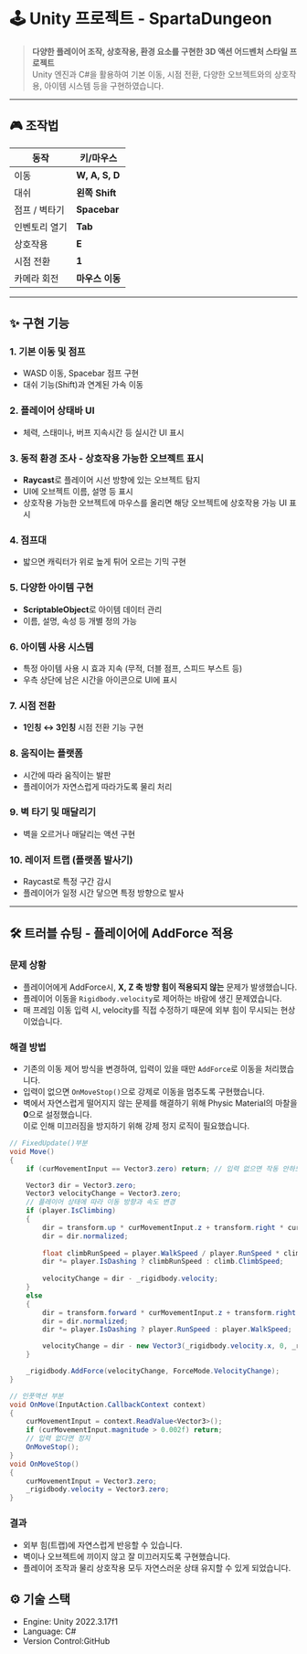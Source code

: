 # 🕹️ Unity 프로젝트 - SpartaDungeon

> **다양한 플레이어 조작, 상호작용, 환경 요소를 구현한 3D 액션 어드벤처 스타일 프로젝트**  
> Unity 엔진과 C#을 활용하여 기본 이동, 시점 전환, 다양한 오브젝트와의 상호작용, 아이템 시스템 등을 구현하였습니다.

---

## 🎮 조작법

| 동작             | 키/마우스 |
|------------------|-----------|
| 이동             | **W, A, S, D** |
| 대쉬             | **왼쪽 Shift** |
| 점프 / 벽타기    | **Spacebar** |
| 인벤토리 열기    | **Tab** |
| 상호작용         | **E** |
| 시점 전환        | **1** |
| 카메라 회전      | **마우스 이동** |

---

## ✨ 구현 기능

### 1. 기본 이동 및 점프
- WASD 이동, Spacebar 점프 구현
- 대쉬 기능(Shift)과 연계된 가속 이동

### 2. 플레이어 상태바 UI
- 체력, 스태미나, 버프 지속시간 등 실시간 UI 표시

### 3. 동적 환경 조사 - 상호작용 가능한 오브젝트 표시
- **Raycast**로 플레이어 시선 방향에 있는 오브젝트 탐지
- UI에 오브젝트 이름, 설명 등 표시
- 상호작용 가능한 오브젝트에 마우스를 올리면 해당 오브젝트에 상호작용 가능 UI 표시

### 4. 점프대
- 밟으면 캐릭터가 위로 높게 튀어 오르는 기믹 구현

### 5. 다양한 아이템 구현
- **ScriptableObject**로 아이템 데이터 관리
- 이름, 설명, 속성 등 개별 정의 가능

### 6. 아이템 사용 시스템
- 특정 아이템 사용 시 효과 지속 (무적, 더블 점프, 스피드 부스트 등)
- 우측 상단에 남은 시간을 아이콘으로 UI에 표시

### 7. 시점 전환
- **1인칭 ↔ 3인칭** 시점 전환 기능 구현

### 8. 움직이는 플랫폼
- 시간에 따라 움직이는 발판
- 플레이어가 자연스럽게 따라가도록 물리 처리

### 9. 벽 타기 및 매달리기
- 벽을 오르거나 매달리는 액션 구현

### 10. 레이저 트랩 (플랫폼 발사기)
- Raycast로 특정 구간 감시
- 플레이어가 일정 시간 닿으면 특정 방향으로 발사

---

## 🛠️ 트러블 슈팅 - 플레이어에 AddForce 적용

### 문제 상황
- 플레이어에게 AddForce시, **X, Z 축 방향 힘이 적용되지 않는** 문제가 발생했습니다. 
- 플레이어 이동을 `Rigidbody.velocity`로 제어하는 바람에 생긴 문제였습니다.
- 매 프레임 이동 입력 시, velocity를 직접 수정하기 때문에 외부 힘이 무시되는 현상이었습니다.

### 해결 방법
- 기존의 이동 제어 방식을 변경하여, 입력이 있을 때만 `AddForce`로 이동을 처리했습니다.
- 입력이 없으면 `OnMoveStop()`으로 강제로 이동을 멈추도록 구현했습니다.
- 벽에서 자연스럽게 떨어지지 않는 문제를 해결하기 위해 Physic Material의 마찰을 **0**으로 설정했습니다.  
  이로 인해 미끄러짐을 방지하기 위해 강제 정지 로직이 필요했습니다.

```csharp
// FixedUpdate()부분
void Move()
{
    if (curMovementInput == Vector3.zero) return; // 입력 없으면 작동 안하도록

    Vector3 dir = Vector3.zero;
    Vector3 velocityChange = Vector3.zero;
    // 플레이어 상태에 따라 이동 방향과 속도 변경
    if (player.IsClimbing)
    {
        dir = transform.up * curMovementInput.z + transform.right * curMovementInput.x;
        dir = dir.normalized;
        
        float climbRunSpeed = player.WalkSpeed / player.RunSpeed * climb.ClimbSpeed;
        dir *= player.IsDashing ? climbRunSpeed : climb.ClimbSpeed;
        
        velocityChange = dir - _rigidbody.velocity;
    }
    else
    {
        dir = transform.forward * curMovementInput.z + transform.right * curMovementInput.x;
        dir = dir.normalized;
        dir *= player.IsDashing ? player.RunSpeed : player.WalkSpeed;

        velocityChange = dir - new Vector3(_rigidbody.velocity.x, 0, _rigidbody.velocity.z);
    }

    _rigidbody.AddForce(velocityChange, ForceMode.VelocityChange);
}

// 인풋액션 부분
void OnMove(InputAction.CallbackContext context)
{
    curMovementInput = context.ReadValue<Vector3>();
    if (curMovementInput.magnitude > 0.002f) return;
    // 입력 없다면 정지
    OnMoveStop();
}
void OnMoveStop()
{
    curMovementInput = Vector3.zero;
    _rigidbody.velocity = Vector3.zero;
}
```

### 결과
- 외부 힘(트랩)에 자연스럽게 반응할 수 있습니다.
- 벽이나 오브젝트에 끼이지 않고 잘 미끄러지도록 구현했습니다.
- 플레이어 조작과 물리 상호작용 모두 자연스러운 상태 유지할 수 있게 되었습니다.

## ⚙️ 기술 스택
- Engine: Unity 2022.3.17f1
- Language: C#
- Version Control:GitHub
